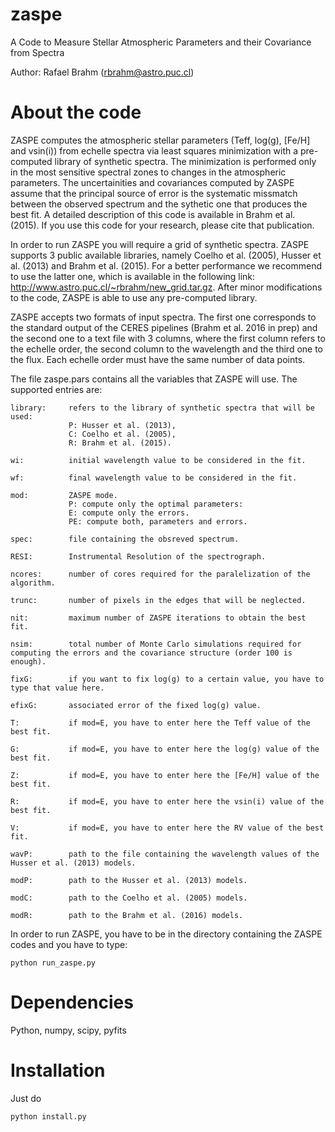 # zaspe
A Code to Measure Stellar Atmospheric Parameters and their Covariance from Spectra

Author: Rafael Brahm (rbrahm@astro.puc.cl)

# About the code
ZASPE computes the atmospheric stellar parameters (Teff, log(g), [Fe/H] and vsin(i)) from echelle spectra via least squares minimization with a pre-computed library of synthetic spectra. The minimization is performed only in the most sensitive spectral zones to changes in the atmospheric parameters. The uncertainities and covariances computed by ZASPE assume that the principal source of error is the systematic missmatch between the observed spectrum and the sythetic one that produces the best fit. A detailed description of this code is available in Brahm et al. (2015). If you use this code for your research, please cite that publication.

In order to run ZASPE you will require a grid of synthetic spectra. ZASPE supports 3 public available libraries, namely Coelho et al. (2005), Husser et al. (2013) and Brahm et al. (2015). For a better performance we recommend to use the latter one, which is available in the following link: http://www.astro.puc.cl/~rbrahm/new_grid.tar.gz. After minor modifications to the code, ZASPE is able to use any pre-computed library.

ZASPE accepts two formats of input spectra. The first one corresponds to the standard output of the CERES pipelines (Brahm et al. 2016 in prep) and the second one to a text file with 3 columns, where the first column refers to the echelle order, the second column to the wavelength and the third one to the flux. Each echelle order must have the same number of data points.

The file zaspe.pars contains all the variables that ZASPE will use. The supported entries are:

    library:     refers to the library of synthetic spectra that will be used:
                 P: Husser et al. (2013),
                 C: Coelho et al. (2005),
                 R: Brahm et al. (2015).
    
    wi:          initial wavelength value to be considered in the fit.
  
    wf:          final wavelength value to be considered in the fit.
  
    mod:         ZASPE mode.
                 P: compute only the optimal parameters:
                 E: compute only the errors.
                 PE: compute both, parameters and errors.
  
    spec:        file containing the obsreved spectrum.
  
    RESI:        Instrumental Resolution of the spectrograph.
  
    ncores:      number of cores required for the paralelization of the algorithm.
  
    trunc:       number of pixels in the edges that will be neglected.
  
    nit:         maximum number of ZASPE iterations to obtain the best fit.
  
    nsim:        total number of Monte Carlo simulations required for computing the errors and the covariance structure (order 100 is enough).
  
    fixG:        if you want to fix log(g) to a certain value, you have to type that value here.
  
    efixG:       associated error of the fixed log(g) value.
  
    T:           if mod=E, you have to enter here the Teff value of the best fit.
  
    G:           if mod=E, you have to enter here the log(g) value of the best fit.
  
    Z:           if mod=E, you have to enter here the [Fe/H] value of the best fit.
  
    R:           if mod=E, you have to enter here the vsin(i) value of the best fit.
  
    V:           if mod=E, you have to enter here the RV value of the best fit.
  
    wavP:        path to the file containing the wavelength values of the Husser et al. (2013) models.
  
    modP:        path to the Husser et al. (2013) models.
  
    modC:        path to the Coelho et al. (2005) models.
  
    modR:        path to the Brahm et al. (2016) models.

In order to run ZASPE, you have to be in the directory containing the ZASPE codes and you have to type:

    python run_zaspe.py


# Dependencies
Python, numpy, scipy, pyfits

# Installation

Just do

    python install.py





